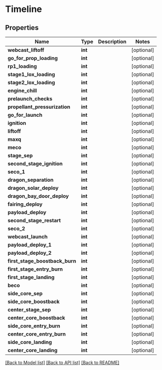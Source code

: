 # Timeline

## Properties
Name | Type | Description | Notes
------------ | ------------- | ------------- | -------------
**webcast_liftoff** | **int** |  | [optional] 
**go_for_prop_loading** | **int** |  | [optional] 
**rp1_loading** | **int** |  | [optional] 
**stage1_lox_loading** | **int** |  | [optional] 
**stage2_lox_loading** | **int** |  | [optional] 
**engine_chill** | **int** |  | [optional] 
**prelaunch_checks** | **int** |  | [optional] 
**propellant_pressurization** | **int** |  | [optional] 
**go_for_launch** | **int** |  | [optional] 
**ignition** | **int** |  | [optional] 
**liftoff** | **int** |  | [optional] 
**maxq** | **int** |  | [optional] 
**meco** | **int** |  | [optional] 
**stage_sep** | **int** |  | [optional] 
**second_stage_ignition** | **int** |  | [optional] 
**seco_1** | **int** |  | [optional] 
**dragon_separation** | **int** |  | [optional] 
**dragon_solar_deploy** | **int** |  | [optional] 
**dragon_bay_door_deploy** | **int** |  | [optional] 
**fairing_deploy** | **int** |  | [optional] 
**payload_deploy** | **int** |  | [optional] 
**second_stage_restart** | **int** |  | [optional] 
**seco_2** | **int** |  | [optional] 
**webcast_launch** | **int** |  | [optional] 
**payload_deploy_1** | **int** |  | [optional] 
**payload_deploy_2** | **int** |  | [optional] 
**first_stage_boostback_burn** | **int** |  | [optional] 
**first_stage_entry_burn** | **int** |  | [optional] 
**first_stage_landing** | **int** |  | [optional] 
**beco** | **int** |  | [optional] 
**side_core_sep** | **int** |  | [optional] 
**side_core_boostback** | **int** |  | [optional] 
**center_stage_sep** | **int** |  | [optional] 
**center_core_boostback** | **int** |  | [optional] 
**side_core_entry_burn** | **int** |  | [optional] 
**center_core_entry_burn** | **int** |  | [optional] 
**side_core_landing** | **int** |  | [optional] 
**center_core_landing** | **int** |  | [optional] 

[[Back to Model list]](../README.md#documentation-for-models) [[Back to API list]](../README.md#documentation-for-api-endpoints) [[Back to README]](../README.md)


